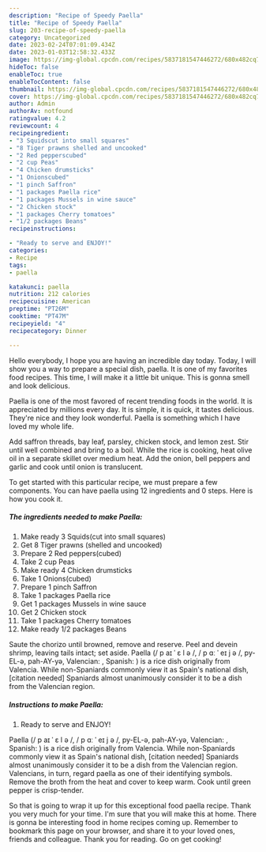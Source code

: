```yaml
---
description: "Recipe of Speedy Paella"
title: "Recipe of Speedy Paella"
slug: 203-recipe-of-speedy-paella
category: Uncategorized
date: 2023-02-24T07:01:09.434Z
date: 2023-01-03T12:58:32.433Z
image: https://img-global.cpcdn.com/recipes/5837181547446272/680x482cq70/paella-recipe-main-photo.jpg
hideToc: false
enableToc: true
enableTocContent: false
thumbnail: https://img-global.cpcdn.com/recipes/5837181547446272/680x482cq70/paella-recipe-main-photo.jpg
cover: https://img-global.cpcdn.com/recipes/5837181547446272/680x482cq70/paella-recipe-main-photo.jpg
author: Admin
authorAv: notfound
ratingvalue: 4.2
reviewcount: 4
recipeingredient:
- "3 Squidscut into small squares"
- "8 Tiger prawns shelled and uncooked"
- "2 Red pepperscubed"
- "2 cup Peas"
- "4 Chicken drumsticks"
- "1 Onionscubed"
- "1 pinch Saffron"
- "1 packages Paella rice"
- "1 packages Mussels in wine sauce"
- "2 Chicken stock"
- "1 packages Cherry tomatoes"
- "1/2 packages Beans"
recipeinstructions:

- "Ready to serve and ENJOY!"
categories:
- Recipe
tags:
- paella

katakunci: paella 
nutrition: 212 calories
recipecuisine: American
preptime: "PT26M"
cooktime: "PT47M"
recipeyield: "4"
recipecategory: Dinner

---
```



Hello everybody, I hope you are having an incredible day today. Today, I will show you a way to prepare a special dish, paella. It is one of my favorites food recipes. This time, I will make it a little bit unique. This is gonna smell and look delicious.

Paella is one of the most favored of recent trending foods in the world. It is appreciated by millions every day. It is simple, it is quick, it tastes delicious. They're nice and they look wonderful. Paella is something which I have loved my whole life.

Add saffron threads, bay leaf, parsley, chicken stock, and lemon zest. Stir until well combined and bring to a boil. While the rice is cooking, heat olive oil in a separate skillet over medium heat. Add the onion, bell peppers and garlic and cook until onion is translucent.


To get started with this particular recipe, we must prepare a few components. You can have paella using 12 ingredients and 0 steps. Here is how you cook it.

<!--inarticleads1-->

##### The ingredients needed to make Paella:

1. Make ready 3 Squids(cut into small squares)
1. Get 8 Tiger prawns (shelled and uncooked)
1. Prepare 2 Red peppers(cubed)
1. Take 2 cup Peas
1. Make ready 4 Chicken drumsticks
1. Take 1 Onions(cubed)
1. Prepare 1 pinch Saffron
1. Take 1 packages Paella rice
1. Get 1 packages Mussels in wine sauce
1. Get 2 Chicken stock
1. Take 1 packages Cherry tomatoes
1. Make ready 1/2 packages Beans


Saute the chorizo until browned, remove and reserve. Peel and devein shrimp, leaving tails intact; set aside. Paella (/ p aɪ ˈ ɛ l ə /, / p ɑː ˈ eɪ j ə /, py-EL-ə, pah-AY-yə, Valencian: , Spanish: ) is a rice dish originally from Valencia. While non-Spaniards commonly view it as Spain&#39;s national dish, [citation needed] Spaniards almost unanimously consider it to be a dish from the Valencian region. 

<!--inarticleads2-->

##### Instructions to make Paella:


1. Ready to serve and ENJOY!

Paella (/ p aɪ ˈ ɛ l ə /, / p ɑː ˈ eɪ j ə /, py-EL-ə, pah-AY-yə, Valencian: , Spanish: ) is a rice dish originally from Valencia. While non-Spaniards commonly view it as Spain&#39;s national dish, [citation needed] Spaniards almost unanimously consider it to be a dish from the Valencian region. Valencians, in turn, regard paella as one of their identifying symbols. Remove the broth from the heat and cover to keep warm. Cook until green pepper is crisp-tender. 

So that is going to wrap it up for this exceptional food paella recipe. Thank you very much for your time. I'm sure that you will make this at home. There is gonna be interesting food in home recipes coming up. Remember to bookmark this page on your browser, and share it to your loved ones, friends and colleague. Thank you for reading. Go on get cooking!
